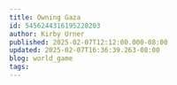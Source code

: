 ```yaml
---
title: Owning Gaza
id: 5456244316195228203
author: Kirby Urner
published: 2025-02-07T12:12:00.000-08:00
updated: 2025-02-07T16:36:39.263-08:00
blog: world_game
tags: 
---
```


